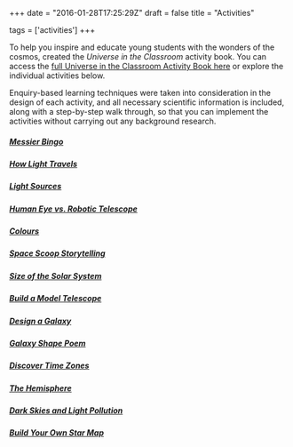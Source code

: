 +++
date = "2016-01-28T17:25:29Z"
draft = false
title = "Activities"

tags = ['activities']
+++

To help you inspire and educate young students with the wonders of the cosmos, created the *Universe in the Classroom* activity book. You can access the [full Universe in the Classroom Activity Book here](https://drive.google.com/file/d/0B42a91Be7891OUlwZnczMmQxb2s/view?usp=sharing) or explore the individual activities below.  

Enquiry-based learning techniques were taken into consideration in the design of each activity, and all necessary scientific information is included, along with a step-by-step walk through, so that you can implement the activities without carrying out any background research.

##### [Messier Bingo](/messier-bingo/)

##### [How Light Travels](/how-light-travels/)

##### [Light Sources](/lightsources/)

##### [Human Eye vs. Robotic Telescope](/eyevstelescope/)

##### [Colours](/colours/)

##### [Space Scoop Storytelling](/storytelling/)

##### [Size of the Solar System](/solar-system-scale/)

##### [Build a Model Telescope](/model-telescope/)

##### [Design a Galaxy](/galaxy-design/)

##### [Galaxy Shape Poem](/galaxypoem/)

##### [Discover Time Zones](/time-zones/)

##### [The Hemisphere](/hemispheres/)

##### [Dark Skies and Light Pollution](/darksky/)

##### [Build Your Own Star Map](/planisphere/)

<script>
  (function(i,s,o,g,r,a,m){i['GoogleAnalyticsObject']=r;i[r]=i[r]||function(){
  (i[r].q=i[r].q||[]).push(arguments)},i[r].l=1*new Date();a=s.createElement(o),
  m=s.getElementsByTagName(o)[0];a.async=1;a.src=g;m.parentNode.insertBefore(a,m)
  })(window,document,'script','https://www.google-analytics.com/analytics.js','ga');

  ga('create', 'UA-82677354-1', 'auto');
  ga('send', 'pageview');

</script>
